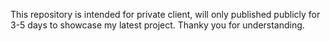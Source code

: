 This repository is intended for private client, will only published publicly for 3-5 days to showcase my latest project. Thanky you for understanding.
